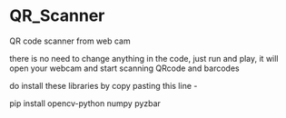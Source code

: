 # QR_Scanner
QR code scanner from web cam

there is no need to change anything in the code, just run and play, it will open your webcam and start scanning QRcode and barcodes

do install these libraries by copy pasting this line - 

pip install opencv-python numpy pyzbar
